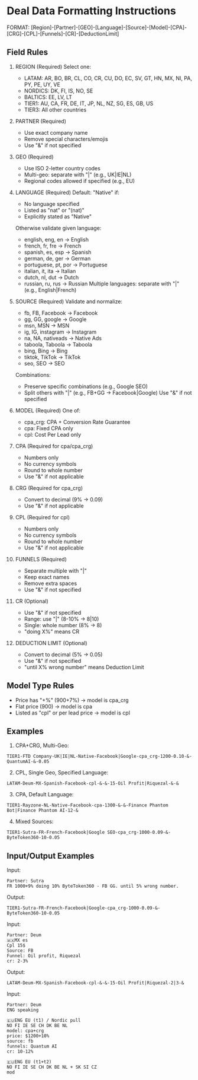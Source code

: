 # Deal Data Formatting Instructions

FORMAT:
[Region]-[Partner]-[GEO]-[Language]-[Source]-[Model]-[CPA]-[CRG]-[CPL]-[Funnels]-[CR]-[DeductionLimit]

## Field Rules

1. REGION (Required)
   Select one:
   - LATAM: AR, BO, BR, CL, CO, CR, CU, DO, EC, SV, GT, HN, MX, NI, PA, PY, PE, UY, VE
   - NORDICS: DK, FI, IS, NO, SE
   - BALTICS: EE, LV, LT
   - TIER1: AU, CA, FR, DE, IT, JP, NL, NZ, SG, ES, GB, US
   - TIER3: All other countries

2. PARTNER (Required)
   - Use exact company name
   - Remove special characters/emojis
   - Use "&" if not specified

3. GEO (Required)
   - Use ISO 2-letter country codes
   - Multi-geo: separate with "|" (e.g., UK|IE|NL)
   - Regional codes allowed if specified (e.g., EU)

4. LANGUAGE (Required)
   Default: "Native" if:
   - No language specified
   - Listed as "nat" or "(nat)"
   - Explicitly stated as "Native"
   
   Otherwise validate given language:
   - english, eng, en → English
   - french, fr, fre → French
   - spanish, es, esp → Spanish
   - german, de, ger → German
   - portuguese, pt, por → Portuguese
   - italian, it, ita → Italian
   - dutch, nl, dut → Dutch
   - russian, ru, rus → Russian
   Multiple languages: separate with "|" (e.g., English|French)

5. SOURCE (Required)
   Validate and normalize:
   - fb, FB, Facebook → Facebook
   - gg, GG, google → Google
   - msn, MSN → MSN
   - ig, IG, instagram → Instagram
   - na, NA, nativeads → Native Ads
   - taboola, Taboola → Taboola
   - bing, Bing → Bing
   - tiktok, TikTok → TikTok
   - seo, SEO → SEO
   
   Combinations:
   - Preserve specific combinations (e.g., Google SEO)
   - Split others with "|" (e.g., FB+GG → Facebook|Google)
   Use "&" if not specified

6. MODEL (Required)
   One of:
   - cpa_crg: CPA + Conversion Rate Guarantee 
   - cpa: Fixed CPA only
   - cpl: Cost Per Lead only

7. CPA (Required for cpa/cpa_crg)
   - Numbers only
   - No currency symbols
   - Round to whole number
   - Use "&" if not applicable

8. CRG (Required for cpa_crg)
   - Convert to decimal (9% → 0.09)
   - Use "&" if not applicable

9. CPL (Required for cpl)
   - Numbers only
   - No currency symbols
   - Round to whole number
   - Use "&" if not applicable

10. FUNNELS (Required)
    - Separate multiple with "|"
    - Keep exact names
    - Remove extra spaces
    - Use "&" if not specified

11. CR (Optional)
    - Use "&" if not specified
    - Range: use "|" (8-10% → 8|10)
    - Single: whole number (8% → 8)
    - "doing X%" means CR

12. DEDUCTION LIMIT (Optional)
    - Convert to decimal (5% → 0.05)
    - Use "&" if not specified
    - "until X% wrong number" means Deduction Limit

## Model Type Rules
- Price has "+%" (900+7%) → model is cpa_crg
- Flat price (900) → model is cpa
- Listed as "cpl" or per lead price → model is cpl

## Examples

1. CPA+CRG, Multi-Geo:
```
TIER1-FTD Company-UK|IE|NL-Native-Facebook|Google-cpa_crg-1200-0.10-&-QuantumAI-&-0.05
```

2. CPL, Single Geo, Specified Language:
```
LATAM-Deum-MX-Spanish-Facebook-cpl-&-&-15-Oil Profit|Riquezal-&-&
```

3. CPA, Default Language:
```
TIER1-Rayzone-NL-Native-Facebook-cpa-1300-&-&-Finance Phantom Bot|Finance Phantom AI-12-&
```

4. Mixed Sources:
```
TIER1-Sutra-FR-French-Facebook|Google SEO-cpa_crg-1000-0.09-&-ByteToken360-10-0.05
```

## Input/Output Examples

Input:
```
Partner: Sutra
FR 1000+9% doing 10% ByteToken360 - FB GG. until 5% wrong number.
```
Output:
```
TIER1-Sutra-FR-French-Facebook|Google-cpa_crg-1000-0.09-&-ByteToken360-10-0.05
```

Input:
```
Partner: Deum
🇲🇽MX es
Cpl 15$
Source: FB
Funnel: Oil profit, Riquezal 
cr: 2-3%
```
Output:
```
LATAM-Deum-MX-Spanish-Facebook-cpl-&-&-15-Oil Profit|Riquezal-2|3-&
```

Input:
```
Partner: Deum
ENG speaking

🇪🇺ENG EU (t1) / Nordic pull 
NO FI IE SE CH DK BE NL 
model: cpa+crg  
price: $1200+10%
source: fb 
funnels: Quantum AI
cr: 10-12% 

🇪🇺ENG EU (t1+t2) 
NO FI IE SE CH DK BE NL + SK SI CZ 
mod